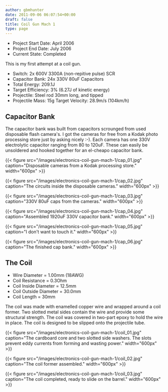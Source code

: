 ```yaml
---
author: gbmhunter
date: 2011-09-06 06:07:54+00:00
draft: false
title: Coil Gun Mach 1
type: page
---
```


* Project Start Date: April 2006
* Project End Date: July 2006
* Current State: Completed

This is my first attempt at a coil gun.

* Switch: 2x 600V 3300A (non-repitive pulse) SCR
* Capacitor Bank: 24x 330V 80uF Capacitors
* Total Energy: 209.1J
* Target Efficiency: 3% (6.27J of kinetic energy)
* Projectile: Steel rod 30mm long, and tipped
* Projectile Mass: 15g Target Velocity: 28.9m/s (104km/h)

## Capacitor Bank

The capacitor bank was built from capacitors scrounged from used disposable flash camera's. I got the cameras for free from a Kodak photo processing store just by asking nicely :-). Each camera has one 330V electrolytic capacitor ranging from 80 to 120uF. These can easily be unsoldered and hooked together for an el-cheapo capacitor bank. 

{{< figure src="/images/electronics-coil-gun-mach-1/cap_01.jpg" caption="Disposable cameras from a Kodak processing store." width="600px" >}}

{{< figure src="/images/electronics-coil-gun-mach-1/cap_02.jpg" caption="The circuits inside the disposable cameras." width="600px" >}}

{{< figure src="/images/electronics-coil-gun-mach-1/cap_03.jpg" caption="330V 80uF caps from the cameras." width="600px" >}}

{{< figure src="/images/electronics-coil-gun-mach-1/cap_04.jpg" caption="Assembled 1920uF 330V capacitor bank." width="600px" >}}

{{< figure src="/images/electronics-coil-gun-mach-1/cap_05.jpg" caption="I don't want to touch it." width="600px" >}}

{{< figure src="/images/electronics-coil-gun-mach-1/cap_06.jpg" caption="The finished cap bank." width="600px" >}}

## The Coil

* Wire Diameter = 1.00mm (18AWG)
* Coil Resistance = 0.3Ohm
* Coil Inside Diameter = 12.5mm
* Coil Outside Diameter = 30.0mm
* Coil Length = 30mm

The coil was made with enamelled copper wire and wrapped around a coil former. Two slotted metal sides contain the wire and provide some structural strength. The coil was covered in two-part epoxy to hold the wire in place. The coil is designed to be slipped onto the projectile tube.

{{< figure src="/images/electronics-coil-gun-mach-1/coil_01.jpg" caption="The cardboard core and two slotted side washers. The slots prevent eddy currents from forming and wasting power." width="600px" >}}

{{< figure src="/images/electronics-coil-gun-mach-1/coil_02.jpg" caption="The coil former assembled." width="600px" >}}

{{< figure src="/images/electronics-coil-gun-mach-1/coil_03.jpg" caption="The coil completed, ready to slide on the barrel." width="600px" >}}
